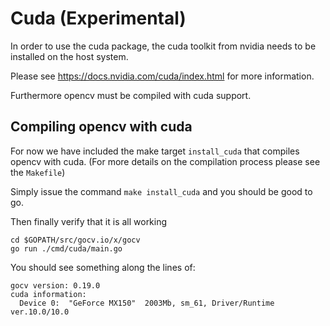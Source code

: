 # Cuda (Experimental)

In order to use the cuda package, the cuda toolkit from nvidia needs to be installed on the host system. 

Please see https://docs.nvidia.com/cuda/index.html for more information.

Furthermore opencv must be compiled with cuda support.

## Compiling opencv with cuda

For now we have included the make target `install_cuda` that compiles opencv with cuda. (For more details on the compilation process please see the `Makefile`)

Simply issue the command `make install_cuda` and you should be good to go.

Then finally verify that it is all working 

    cd $GOPATH/src/gocv.io/x/gocv
	go run ./cmd/cuda/main.go
	
You should see something along the lines of:

    gocv version: 0.19.0
    cuda information:
      Device 0:  "GeForce MX150"  2003Mb, sm_61, Driver/Runtime ver.10.0/10.0
